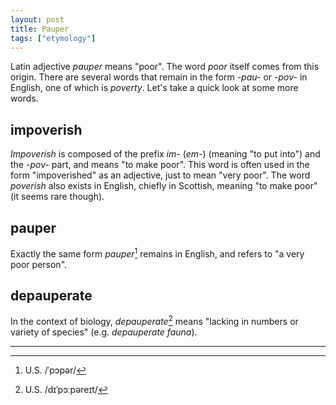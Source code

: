 ```yaml
---
layout: post
title: Pauper
tags: ["etymology"]
---
```


Latin adjective *pauper* means "poor".
The word *poor* itself comes from this origin.
There are several words that remain in the form *-pau-* or *-pov-* in English, one of which is *poverty*.
Let's take a quick look at some more words.

## impoverish
*Impoverish* is composed of the prefix *im-* (*em-*) (meaning "to put into") and the *-pov-* part, and means "to make poor".
This word is often used in the form "impoverished" as an adjective, just to mean "very poor".
The word *poverish* also exists in English, chiefly in Scottish, meaning "to make poor" (it seems rare though).

## pauper
Exactly the same form *pauper*[^pauper-pron] remains in English, and refers to "a very poor person".

## depauperate
In the context of biology, *depauperate*[^depauperate-pron] means "lacking in numbers or variety of species" (e.g. *depauperate fauna*).

---

[^pauper-pron]: U.S. /ˈpɔpər/
[^depauperate-pron]: U.S. /dɪˈpɔːpəreɪt/

